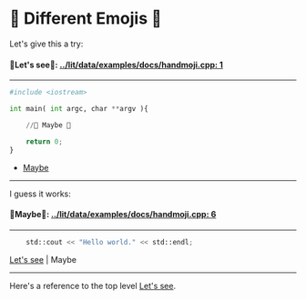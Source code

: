 
🫸 Different Emojis 🫷
=====================

Let's give this a try:

#### <a name="let-s-see"></a>🫸**Let's see**🫷: [../lit/data/examples/docs/handmoji.cpp: 1](../lit/data/examples/docs/handmoji.cpp)
___
```python
#include <iostream>

int main( int argc, char **argv ){

    //🫸 Maybe 🫷

    return 0;
}

```



- [Maybe](#maybe)

___

I guess it works:

#### <a name="maybe"></a>🫸**Maybe**🫷: [../lit/data/examples/docs/handmoji.cpp: 6](../lit/data/examples/docs/handmoji.cpp)
___
```python
    std::cout << "Hello world." << std::endl;

```

<span>[Let's see](#let-s-see) | Maybe</span>

___

Here's a reference to the top level [Let's see](/Users/james/Code/lit/docs/handmoji.md#let-s-see).